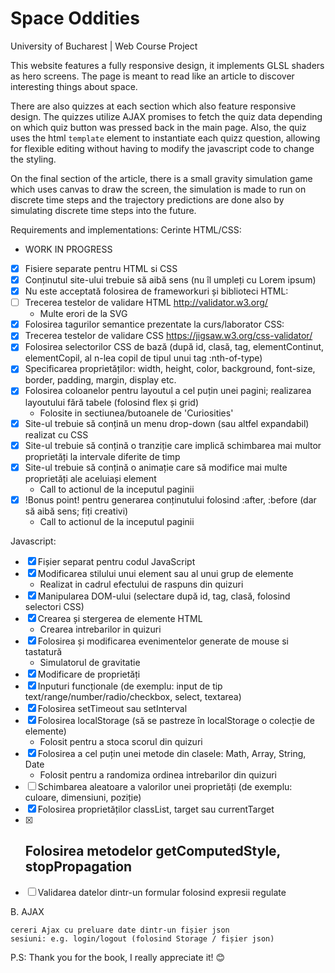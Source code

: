 <h1> Space Oddities </h1>
University of Bucharest | Web Course Project

This website features a fully responsive design, it implements GLSL shaders as hero screens. The page is meant to read like an article to discover interesting things about space.

There are also quizzes at each section which also feature responsive design. The quizzes utilize AJAX promises to fetch the quiz data depending on which quiz button was pressed back in the main page.
Also, the quiz uses the html `template` element to instantiate each quizz question, allowing for flexible editing without having to modify the javascript code to change the styling.

On the final section of the article, there is a small gravity simulation game which uses canvas to draw the screen, the simulation is made to run on discrete time steps and the trajectory predictions are done also by simulating discrete time steps into the future.



Requirements and implementations:
Cerinte HTML/CSS:
- WORK IN PROGRESS
- [X] Fisiere separate pentru HTML si CSS
- [X] Conținutul site-ului trebuie să aibă sens (nu îl umpleți cu Lorem ipsum)
- [X] Nu este acceptată folosirea de frameworkuri și biblioteci
HTML:
- [ ] Trecerea testelor de validare HTML http://validator.w3.org/
    -  Multe erori de la SVG
- [X] Folosirea tagurilor semantice prezentate la curs/laborator
CSS:
- [X] Trecerea testelor de validare CSS https://jigsaw.w3.org/css-validator/
- [X] Folosirea selectorilor CSS de bază (după id, clasă, tag, elementContinut, elementCopil, al n-lea copil de tipul unui tag :nth-of-type)
- [X] Specificarea proprietăților: width, height, color, background, font-size, border, padding, margin, display etc.
- [X] Folosirea coloanelor pentru layoutul a cel puțin unei pagini; realizarea layoutului fără tabele (folosind flex și grid)
    - Folosite in sectiunea/butoanele de 'Curiosities'
- [X] Site-ul trebuie să conțină un menu drop-down (sau altfel expandabil) realizat cu CSS
- [X] Site-ul trebuie să conțină o tranziție care implică schimbarea mai multor proprietăți la intervale diferite de timp
- [X] Site-ul trebuie să conțină o animație care să modifice mai multe proprietăți ale aceluiași element
    - Call to actionul de la inceputul paginii
- [X] !Bonus point! pentru generarea conținutului folosind :after, :before (dar să aibă sens; fiți creativi)
    - Call to actionul de la inceputul paginii
     
Javascript:

- [X] Fișier separat pentru codul JavaScript
- [X] Modificarea stilului unui element sau al unui grup de elemente
    - Realizat in cadrul efectului de raspuns din quizuri
- [X] Manipularea DOM-ului (selectare după id, tag, clasă, folosind selectori CSS)
- [X] Crearea și stergerea de elemente HTML
    - Crearea intrebarilor in quizuri
- [X] Folosirea și modificarea evenimentelor generate de mouse si tastatură
    - Simulatorul de gravitatie
- [X] Modificare de proprietăți
- [X] Inputuri funcționale (de exemplu: input de tip text/range/number/radio/checkbox, select, textarea)
- [X] Folosirea setTimeout sau setInterval
- [X] Folosirea localStorage (să se pastreze în localStorage o colecție de elemente)
    - Folosit pentru a stoca scorul din quizuri
- [X] Folosirea a cel puțin unei metode din clasele: Math, Array, String, Date
    - Folosit pentru a randomiza ordinea intrebarilor din quizuri
- [ ] Schimbarea aleatoare a valorilor unei proprietăți (de exemplu: culoare, dimensiuni, poziție)
- [X] Folosirea proprietăților classList, target sau currentTarget
- [X] Folosirea metodelor getComputedStyle, stopPropagation
  - 
- [ ] Validarea datelor dintr-un formular folosind expresii regulate

B. AJAX

    cereri Ajax cu preluare date dintr-un fișier json
    sesiuni: e.g. login/logout (folosind Storage / fișier json)


P.S: Thank you for the book, I really appreciate it! 😊
